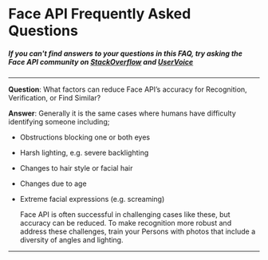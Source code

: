 <!-- 
NavPath: Face API
LinkLabel: Frequently Asked Questions
Url: face-api/documentation/FAQ
Weight: 10
-->
# Face API Frequently Asked Questions
##### If you can't find answers to your questions in this FAQ, try asking the Face API community on [StackOverflow](https://stackoverflow.com/questions/tagged/project-oxford+or+microsoft-cognitive) and [UserVoice](https://cognitive.uservoice.com/) 

-----
**Question**: What factors can reduce Face API’s accuracy for Recognition, Verification, or Find Similar?

**Answer**: Generally it is the same cases where humans have difficulty identifying someone including;
* Obstructions blocking one or both eyes
* Harsh lighting, e.g. severe backlighting 
* Changes to hair style or facial hair
* Changes due to age 
* Extreme facial expressions (e.g. screaming)

  Face API is often successful in challenging cases like these, but accuracy can be reduced. To make recognition more robust and address these challenges, train your Persons with photos that include a diversity of angles and lighting. 

-----
